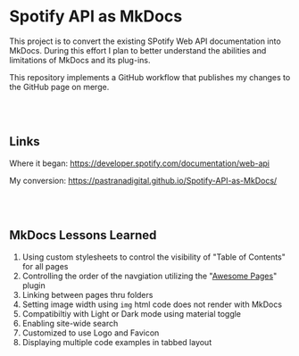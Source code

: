 # Spotify API as MkDocs

This project is to convert the existing SPotify Web API documentation into MkDocs. During this effort I plan to better understand the abilities and limitations of MkDocs and its plug-ins.

This repository implements a GitHub workflow that publishes my changes to the GitHub page on merge.

<br><br>

## Links

Where it began: https://developer.spotify.com/documentation/web-api

My conversion: https://pastranadigital.github.io/Spotify-API-as-MkDocs/

<br><br>

## MkDocs Lessons Learned

1. Using custom stylesheets to control the visibility of "Table of Contents" for all pages
2. Controlling the order of the navgiation utilizing the "[Awesome Pages](https://github.com/lukasgeiter/mkdocs-awesome-pages-plugin?tab=readme-ov-file)" plugin
3. Linking between pages thru folders
4. Setting image width using `img` html code does not render with MkDocs
5. Compatibiltiy with Light or Dark mode using material toggle
6. Enabling site-wide search
7. Customized to use Logo and Favicon
8. Displaying multiple code examples in tabbed layout
